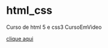 # html_css
 Curso de html 5 e css3 CursoEmVideo


<a href="https://juanotavio.github.io/html_css/exercicio/ex002/index.html">clique aqui</a>